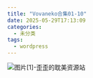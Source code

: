 ```yaml
---
title: "Vovaneko合集01-10"
date: 2025-05-29T17:13:09
categories:
  - 未分类
tags:
  - wordpress
---
```


![图片[1]-歪歪的耽美资源站](/images/vovaneko%e5%90%88%e9%9b%8601-10-0.jpg)

